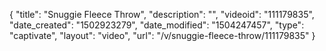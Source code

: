 {
    "title": "Snuggie Fleece Throw",
    "description": "",
    "videoid": "111179835",
    "date_created": "1502923279",
    "date_modified": "1504247457",
    "type": "captivate",
    "layout": "video",
    "url": "\/v\/snuggie-fleece-throw\/111179835"
}